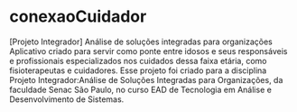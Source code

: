 # conexaoCuidador
[Projeto Integrador] Análise de soluções integradas para organizações
Aplicativo criado para servir como ponte entre idosos e seus responsáveis e profissionais especializados nos cuidados dessa faixa etária, como fisioterapeutas e cuidadores.
Esse projeto foi criado para a disciplina Projeto Integrador:Análise de Soluções Integradas para Organizações, da faculdade Senac São Paulo, no curso EAD de Tecnologia em Análise e Desenvolvimento de Sistemas.
